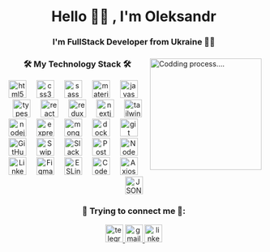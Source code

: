 <h1 align="center">Hello 🙋‍♂️ , I'm Oleksandr </h1>
<h3 align="center">I'm FullStack Developer from Ukraine 👨‍💻 </h3>

###

<img align="right" height="220" src="https://media.giphy.com/media/4rZA5D22301iMgrUNd/giphy.gif"  title="Codding process...."/>

###

<div align="center">
    <h3 align="center">🛠️ My Technology Stack 🛠️</h3>
  <img src="https://cdn.jsdelivr.net/gh/devicons/devicon/icons/html5/html5-original.svg" height="35" alt="html5 logo"  title="HTML5"/>
  <img width="12" />
  <img src="https://cdn.jsdelivr.net/gh/devicons/devicon/icons/css3/css3-original.svg" height="35" alt="css3 logo"  title="CSS3"/>
  <img width="12" />
  <img src="https://cdn.jsdelivr.net/gh/devicons/devicon/icons/sass/sass-original.svg" height="35" alt="sass logo"  title="SASS"/>
  <img width="12" />
  <img src="https://cdn.jsdelivr.net/gh/devicons/devicon/icons/materialui/materialui-original.svg" height="35" alt="materialui logo"  title="Materialui"/>
  <img width="12" />
  <img src="https://cdn.jsdelivr.net/gh/devicons/devicon/icons/javascript/javascript-original.svg" height="35" alt="javascript logo"  title="JS"/>
  <img width="12" />
  <img src="https://cdn.jsdelivr.net/gh/devicons/devicon/icons/typescript/typescript-original.svg" height="35" alt="typescript logo"  title="TS"/>
  <img width="12" />
  <img src="https://cdn.jsdelivr.net/gh/devicons/devicon/icons/react/react-original.svg" height="35" alt="react logo" title="React" />
  <img width="12" />
  <img src="https://cdn.jsdelivr.net/gh/devicons/devicon/icons/redux/redux-original.svg" height="35" alt="redux logo" title="Redux" />
  <img width="12" />
  <img src="https://cdn.jsdelivr.net/gh/devicons/devicon/icons/nextjs/nextjs-original.svg" height="35" alt="nextjs logo"  title="NextJS"/>
    <img width="12" />
    <img src="https://cdn.jsdelivr.net/gh/devicons/devicon@latest/icons/tailwindcss/tailwindcss-original.svg" height="35" alt="tailwindcss logo"  title="Tailwind css"/>
  <img src="https://cdn.jsdelivr.net/gh/devicons/devicon/icons/nodejs/nodejs-original.svg" height="35" alt="nodejs logo"  title="NODEjs"/>
  <img width="12" />
  <img src="https://cdn.jsdelivr.net/gh/devicons/devicon/icons/express/express-original.svg" height="35" alt="express logo" title="Express" />
  <img width="12" />
  <!-- <img src="https://seeklogo.com/images/N/nestjs-logo-09342F76C0-seeklogo.com.png" height="35" alt="nestjs logo"  />
  <img width="12" /> -->
  <img src="https://cdn.jsdelivr.net/gh/devicons/devicon/icons/mongodb/mongodb-original.svg" height="35" alt="mongodb logo"  title="MongoDB"/>
  <img width="12" />
  <!-- <img src="https://cdn.jsdelivr.net/gh/devicons/devicon/icons/postgresql/postgresql-original.svg" height="35" alt="postgresql logo"  />
  <img width="12" /> -->
  <!-- <img src="https://cdn.jsdelivr.net/gh/devicons/devicon/icons/graphql/graphql-plain.svg" height="35" alt="graphql logo"  />
  <img width="12" /> -->
  <img src="https://cdn.jsdelivr.net/gh/devicons/devicon/icons/docker/docker-original.svg" height="35" alt="docker logo"  title="Docker"/>
  <img width="12" />
  <img src="https://cdn.jsdelivr.net/gh/devicons/devicon/icons/git/git-original.svg" height="35" alt="git logo"  title="GIT"/>
  <img width="12" />
    <img src="https://cdn.jsdelivr.net/gh/devicons/devicon@latest/icons/github/github-original-wordmark.svg" height="35" alt="GitHub"  title="GitHub"/>
  <img width="12" />
  <img src="https://cdn.jsdelivr.net/gh/devicons/devicon@latest/icons/swiper/swiper-original.svg" height="35" alt="Swiper"  title="Swiper"/>
    <img width="12" />
  <img src="https://cdn.jsdelivr.net/gh/devicons/devicon@latest/icons/slack/slack-original.svg" height="35" alt="Slack"  title="Slack"/>
     <img width="12" />
  <img src="https://cdn.jsdelivr.net/gh/devicons/devicon@latest/icons/postman/postman-original.svg" height="35" alt="Postman"  title="Postman"/>
        <img width="12" />
  <img src="https://cdn.jsdelivr.net/gh/devicons/devicon@latest/icons/nodemon/nodemon-plain.svg" height="35" alt="Nodemon" title="Nodemon" />
     <img width="12" />
    <img src="https://cdn.jsdelivr.net/gh/devicons/devicon@latest/icons/linkedin/linkedin-original.svg" height="35" alt="LinkedIn" title="LinkedIn"/>
    <img width="12" />
    <img src="https://cdn.jsdelivr.net/gh/devicons/devicon@latest/icons/figma/figma-original.svg"  height="35" alt="Figma" title="Figma"/>
    <img width="12" />
    <img src="https://cdn.jsdelivr.net/gh/devicons/devicon@latest/icons/eslint/eslint-original.svg"  height="35" alt="ESLint" title="ESLint"/>
    <img width="12" />
    <img src="https://cdn.jsdelivr.net/gh/devicons/devicon@latest/icons/codepen/codepen-original.svg"  height="35" alt="CodePen" title="CodePen"/>
    <img width="12" />
    <img src="https://cdn.jsdelivr.net/gh/devicons/devicon@latest/icons/axios/axios-plain.svg" height="35" alt="Axios" title="Axios" />
    <img width="12" />
    <img src="https://cdn.jsdelivr.net/gh/devicons/devicon@latest/icons/json/json-original.svg" height="35" alt="JSON" title="JSON"/>
</div>

###

<div align="center">
<h3 align="center">📲 Trying to connect me 📲:</h3>
 <a href="https://t.me/baja87" target="_blank">
    <img src="https://img.shields.io/static/v1?message=Telegram&logo=telegram&label=&color=2CA5E0&logoColor=white&labelColor=&style=for-the-badge" height="35" alt="telegram logo"  />
  </a>
  <a href="mailto:bajmutov@gmail.com" target="_blank">
    <img src="https://img.shields.io/static/v1?message=Gmail&logo=gmail&label=&color=D14836&logoColor=white&labelColor=&style=for-the-badge" height="35" alt="gmail logo"  />
  </a>
  <a href="https://www.linkedin.com/in/oleksandr-bakhmutov/" target="_blank">
    <img src="https://img.shields.io/static/v1?message=LinkedIn&logo=linkedin&label=&color=0077B5&logoColor=white&labelColor=&style=for-the-badge" height="35" alt="linkedin logo"  />
  </a>
</div>
